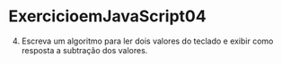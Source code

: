 # ExercicioemJavaScript04
4) Escreva um algoritmo para ler dois valores do teclado e exibir como resposta a subtração dos valores. 
